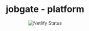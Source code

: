 <h1 align="center">
  jobgate - platform
</h1>
<p align="center">
 <img src="https://user-images.githubusercontent.com/45499451/212537380-e32a90e2-ff38-480d-938c-307f00714ec1.png" alt="Netlify Status" />

</p>
